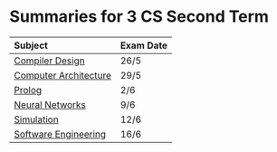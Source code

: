 # Summaries for 3 CS Second Term

| Subject | Exam Date     |
| :------------- | :------------- |
| [Compiler Design](./Compiler.md)     | 26/5    |
| [Computer Architecture](./Computer-Architecture.md)     | 29/5    |
| [Prolog](./Prolog.md)     | 2/6    |
| [Neural Networks](./Neural-Networks.md)     | 9/6    |
| [Simulation](./Simulation.md)     | 12/6    |
| [Software Engineering](./Software-Engineering.md)     | 16/6    |
